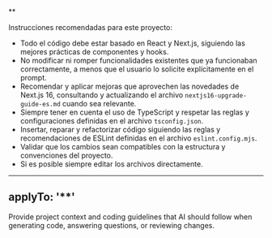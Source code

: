 \*\*

Instrucciones recomendadas para este proyecto:

- Todo el código debe estar basado en React y Next.js, siguiendo las mejores prácticas de componentes y hooks.
- No modificar ni romper funcionalidades existentes que ya funcionaban correctamente, a menos que el usuario lo solicite explícitamente en el prompt.
- Recomendar y aplicar mejoras que aprovechen las novedades de Next.js 16, consultando y actualizando el archivo `nextjs16-upgrade-guide-es.md` cuando sea relevante.
- Siempre tener en cuenta el uso de TypeScript y respetar las reglas y configuraciones definidas en el archivo `tsconfig.json`.
- Insertar, reparar y refactorizar código siguiendo las reglas y recomendaciones de ESLint definidas en el archivo `eslint.config.mjs`.
- Validar que los cambios sean compatibles con la estructura y convenciones del proyecto.
- Si es posible siempre editar los archivos directamente.

---

## applyTo: '\*\*'

Provide project context and coding guidelines that AI should follow when generating code, answering questions, or reviewing changes.
